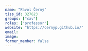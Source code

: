 ```yaml
---
name: "Pavol Černý"
tiss_id: 327623
groups: ["cav"]
roles: ["professor"]
website: "https://cernyp.github.io/"
email:
image:
former_member: false
---
```


<!--
Your custom content goes here.
-->
